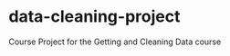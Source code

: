 data-cleaning-project
=====================

Course Project for the Getting and Cleaning Data course


